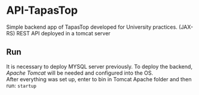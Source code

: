 # API-TapasTop
Simple backend app of TapasTop developed for University practices.
(JAX-RS) REST API deployed in a tomcat server

## Run
It is necessary to deploy MYSQL server previously.
To deploy the backend, *Apache Tomcat* will be needed and configured into the OS.   
After everything was set up, enter to bin in Tomcat Apache folder and then run: ```startup```
